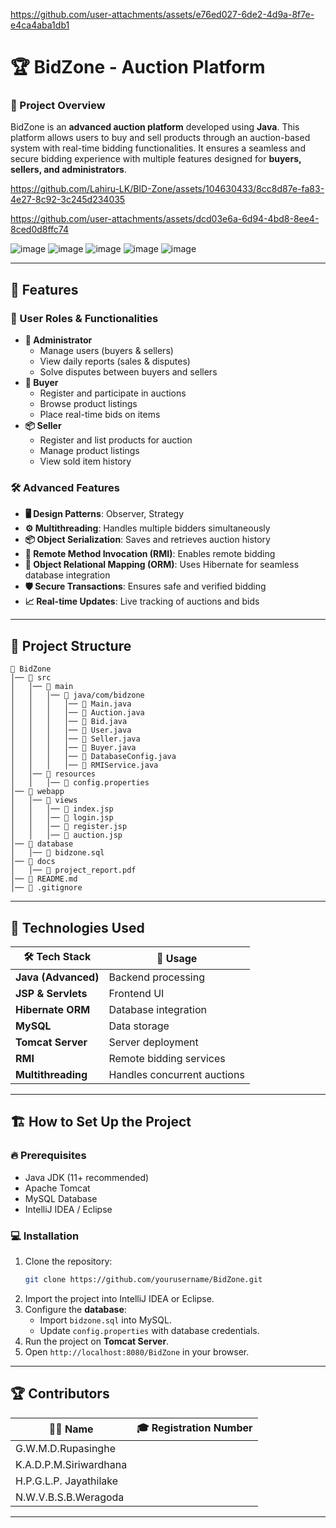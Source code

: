 
https://github.com/user-attachments/assets/e76ed027-6de2-4d9a-8f7e-e4ca4aba1db1
# 🏆 BidZone - Auction Platform

### 🎯 Project Overview
BidZone is an **advanced auction platform** developed using **Java**. This platform allows users to buy and sell products through an auction-based system with real-time bidding functionalities. It ensures a seamless and secure bidding experience with multiple features designed for **buyers, sellers, and administrators**.




https://github.com/Lahiru-LK/BID-Zone/assets/104630433/8cc8d87e-fa83-4e27-8c92-3c245d234035



https://github.com/user-attachments/assets/dcd03e6a-6d94-4bd8-8ee4-8ced0d8ffc74




![image](https://github.com/user-attachments/assets/08fc9ccd-14fb-489b-8be3-56d4b3a69eb0)
![image](https://github.com/user-attachments/assets/b23969a4-59a5-48b0-a63b-87b07b7d801d)
![image](https://github.com/user-attachments/assets/cf1166c6-b391-429f-8627-56d6ecb2a180)
![image](https://github.com/user-attachments/assets/c1ea3c9d-03cb-43b9-8a8e-6eccbf9fd629)
![image](https://github.com/user-attachments/assets/6fed3763-e025-466e-8e69-28d34de4ee6a)


---

## 🚀 Features
### 👥 User Roles & Functionalities
- **👑 Administrator**
  - Manage users (buyers & sellers)
  - View daily reports (sales & disputes)
  - Solve disputes between buyers and sellers
- **🛒 Buyer**
  - Register and participate in auctions
  - Browse product listings
  - Place real-time bids on items
- **📦 Seller**
  - Register and list products for auction
  - Manage product listings
  - View sold item history

### 🛠️ Advanced Features
- **🖥️ Design Patterns**: Observer, Strategy
- **⚙️ Multithreading**: Handles multiple bidders simultaneously
- **📦 Object Serialization**: Saves and retrieves auction history
- **🔗 Remote Method Invocation (RMI)**: Enables remote bidding
- **📄 Object Relational Mapping (ORM)**: Uses Hibernate for seamless database integration
- **🛡️ Secure Transactions**: Ensures safe and verified bidding
- **📈 Real-time Updates**: Live tracking of auctions and bids

---

## 📂 Project Structure
```
📁 BidZone
│── 📂 src
│   │── 📂 main
│   │   │── 📂 java/com/bidzone
│   │   │   │── 📄 Main.java
│   │   │   │── 📄 Auction.java
│   │   │   │── 📄 Bid.java
│   │   │   │── 📄 User.java
│   │   │   │── 📄 Seller.java
│   │   │   │── 📄 Buyer.java
│   │   │   │── 📄 DatabaseConfig.java
│   │   │   │── 📄 RMIService.java
│   │── 📂 resources
│   │   │── 📄 config.properties
│── 📂 webapp
│   │── 📂 views
│   │   │── 📄 index.jsp
│   │   │── 📄 login.jsp
│   │   │── 📄 register.jsp
│   │   │── 📄 auction.jsp
│── 📂 database
│   │── 📄 bidzone.sql
│── 📂 docs
│   │── 📄 project_report.pdf
│── 📜 README.md
│── 📜 .gitignore
```

---

## 🔧 Technologies Used
| 🛠️ Tech Stack        | 📌 Usage |
|----------------------|----------|
| **Java (Advanced)** | Backend processing |
| **JSP & Servlets**  | Frontend UI |
| **Hibernate ORM**   | Database integration |
| **MySQL**           | Data storage |
| **Tomcat Server**   | Server deployment |
| **RMI**             | Remote bidding services |
| **Multithreading**  | Handles concurrent auctions |

---

## 🏗️ How to Set Up the Project
### 🔥 Prerequisites
- Java JDK (11+ recommended)
- Apache Tomcat
- MySQL Database
- IntelliJ IDEA / Eclipse

### 💻 Installation
1. Clone the repository:
   ```sh
   git clone https://github.com/yourusername/BidZone.git
   ```
2. Import the project into IntelliJ IDEA or Eclipse.
3. Configure the **database**:
   - Import `bidzone.sql` into MySQL.
   - Update `config.properties` with database credentials.
4. Run the project on **Tomcat Server**.
5. Open `http://localhost:8080/BidZone` in your browser.

---

## 🏆 Contributors
| 👨‍💻 Name | 🎓 Registration Number |
|----------|----------------------|
| G.W.M.D.Rupasinghe
| K.A.D.P.M.Siriwardhana 
| H.P.G.L.P. Jayathilake
| N.W.V.B.S.B.Weragoda 

---


